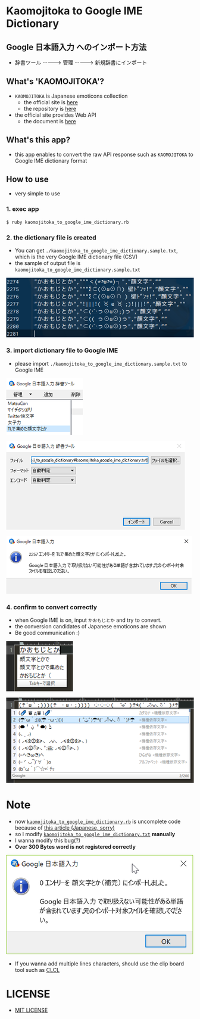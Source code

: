 # Kaomojitoka to Google IME Dictionary

## Google 日本語入力 へのインポート方法
- 辞書ツール -----> 管理 -----> 新規辞書にインポート

## What's 'KAOMOJITOKA'?
- `KAOMOJITOKA` is Japanese emoticons collection
    - the official site is [here](http://kaomoji.n-at.me/)
    - the repository is [here](https://github.com/tatat/kaomoji.html)
- the official site provides Web API
    - the document is [here](https://github.com/tatat/kaomoji.html/blob/master/README.md)

## What's this app?
- this app enables to convert the raw API response such as `KAOMOJITOKA` to Google IME dictionary format

## How to use
- very simple to use

### 1. exec app
```bash
$ ruby kaomojitoka_to_google_ime_dictionary.rb
```

### 2. the dictionary file is created
- You can get `./kaomojitoka_to_google_ime_dictionary.sample.txt`, which is the very Google IME dictionary file (CSV)
- the sample of output file is `kaomojitoka_to_google_ime_dictionary.sample.txt`

![kaomojitoka_to_google_ime_dictionary_01.png](screenshots/kaomojitoka_to_google_ime_dictionary_01.png)

### 3. import dictionary file to Google IME
- please import `./kaomojitoka_to_google_ime_dictionary.sample.txt` to Google IME

![kaomojitoka_to_google_ime_dictionary_11.png](screenshots/kaomojitoka_to_google_ime_dictionary_11.png)

![kaomojitoka_to_google_ime_dictionary_12.png](screenshots/kaomojitoka_to_google_ime_dictionary_12.png)

![kaomojitoka_to_google_ime_dictionary_13.png](screenshots/kaomojitoka_to_google_ime_dictionary_13.png)

### 4. confirm to convert correctly
- when Google IME is on, input `かおもじとか` and try to convert.
- the conversion candidates of Japanese emoticons are shown
- Be good communication :)

![kaomojitoka_to_google_ime_dictionary_21.png](screenshots/kaomojitoka_to_google_ime_dictionary_21.png)

![kaomojitoka_to_google_ime_dictionary_22.png](screenshots/kaomojitoka_to_google_ime_dictionary_22.png)

# Note
- now [`kaomojitoka_to_google_ime_dictionary.rb`](https://github.com/corselia/kaomojitoka-to-google-ime-dictionary/blob/master/kaomojitoka_to_google_ime_dictionary.rb) is uncomplete code because of [this article (Japanese, sorry)](https://obel.hatenablog.jp/entry/20180610/1528593119)
- so I modify [`kaomojitoka_to_google_ime_dictionary.txt`](https://github.com/corselia/kaomojitoka-to-google-ime-dictionary/blob/master/kaomojitoka_to_google_ime_dictionary.txt) **manually**
- I wanna modify this bug(?)
- **Over 300 Bytes word is not registered correctly**

![kaomojitoka_to_google_ime_dictionary_not_registered.png](screenshots/kaomojitoka_to_google_ime_dictionary_not_registered.png)
- If you wanna add multiple lines characters, should use the clip board tool such as [CLCL](https://www.nakka.com/soft/clcl/)

# LICENSE
- [MIT LICENSE](LICENSE)
